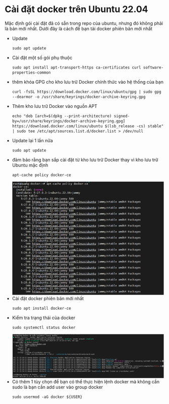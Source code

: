 # Cài đặt docker trên Ubuntu 22.04
Mặc định gói cài đặt đã có sẵn trong repo của ubuntu, nhưng đó không phải là bản mới nhất. Dưới đây là cách để bạn tải docker phiên bản mới nhất
- Update 
  ```
  sudo apt update
  ```
- Cài đặt một số gói phụ thuộc
  ```
  sudo apt install apt-transport-https ca-certificates curl software-properties-common
  ```
- thêm khóa GPG cho kho lưu trữ Docker chính thức vào hệ thống của bạn
  ```
  curl -fsSL https://download.docker.com/linux/ubuntu/gpg | sudo gpg --dearmor -o /usr/share/keyrings/docker-archive-keyring.gpg
  ```
- Thêm kho lưu trữ Docker vào nguồn APT
  ```
  echo "deb [arch=$(dpkg --print-architecture) signed-by=/usr/share/keyrings/docker-archive-keyring.gpg] https://download.docker.com/linux/ubuntu $(lsb_release -cs) stable" | sudo tee /etc/apt/sources.list.d/docker.list > /dev/null
  ```
- Update lại 1 lần nữa
  ```
  sudo apt update
  ```
- đảm bảo rằng bạn sắp cài đặt từ kho lưu trữ Docker thay vì kho lưu trữ Ubuntu mặc định
  ```
  apt-cache policy docker-ce
  ```
  ![alt text](anh/Screenshot_6.png)
- Cài đặt docker phiên bản mới nhất
  ```
  sudo apt install docker-ce
  ```
- Kiểm tra trạng thái của docker
  ```
  sudo systemctl status docker
  ```
  ![alt text](anh/Screenshot_7.png)
- Có thêm 1 tùy chọn để bạn có thể thực hiện lệnh docker mà không cần sudo là bạn cần add user vào group docker
  ```
  sudo usermod -aG docker ${USER}
  ```
